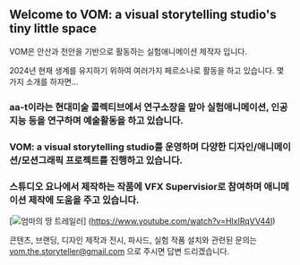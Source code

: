 ## Welcome to VOM: a visual storytelling studio's tiny little space

VOM은 안산과 천안을 기반으로 활동하는 실험애니메이션 제작자 입니다. 

2024년 현재 생계를 유지하기 위하여 여러가지 페르소나로 활동을 하고 있습니다.
몇 가지 소개를 하자면...  

### aa-t이라는 현대미술 콜렉티브에서 연구소장을 맡아 실험애니메이션, 인공지능 등을 연구하며 예술활동을 하고 있습니다.
### VOM: a visual storytelling studio를 운영하며 다양한 디자인/애니메이션/모션그래픽 프로젝트를 진행하고 있습니다.
### 스튜디오 요나에서 제작하는 작품에 VFX Supervisior로 참여하며 애니메이션 제작에 도움을 주고 있습니다.

[![엄마의 땅 트레일러](https://img.youtube.com/vi/HlxIRqVV44I/0.jpg)]
(https://www.youtube.com/watch?v=HlxIRqVV44I)


콘텐츠, 브랜딩, 디자인 제작과 전시, 파사드, 실험 작품 설치와 관련된 문의는 vom.the.storyteller@gmail.com 으로 주시면 답변 드리겠습니다.  


